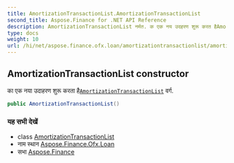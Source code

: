 ```yaml
---
title: AmortizationTransactionList.AmortizationTransactionList
second_title: Aspose.Finance for .NET API Reference
description: AmortizationTransactionList नर्मत. क एक नय उदहरण शुरू करत हैAmortizationTransactionList वर्ग.
type: docs
weight: 10
url: /hi/net/aspose.finance.ofx.loan/amortizationtransactionlist/amortizationtransactionlist/
---
```

## AmortizationTransactionList constructor

का एक नया उदाहरण शुरू करता है[`AmortizationTransactionList`](../) वर्ग.

```csharp
public AmortizationTransactionList()
```

### यह सभी देखें

* class [AmortizationTransactionList](../)
* नाम स्थान [Aspose.Finance.Ofx.Loan](../../amortizationtransactionlist/)
* सभा [Aspose.Finance](../../../)


